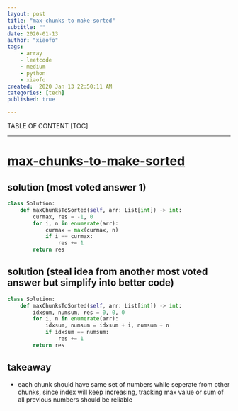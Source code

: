 ```yaml
---
layout: post
title: "max-chunks-to-make-sorted"
subtitle: ""
date: 2020-01-13
author: "xiaofo"
tags: 
    - array
    - leetcode
    - medium
    - python
    - xiaofo
created:  2020 Jan 13 22:50:11 AM
categories: [tech]
published: true

---
```


TABLE OF CONTENT
[TOC]

- - -

# [max-chunks-to-make-sorted](https://leetcode.com/problems/max-chunks-to-make-sorted/)

## solution (most voted answer 1) 

```python
class Solution:
    def maxChunksToSorted(self, arr: List[int]) -> int:
        curmax, res = -1, 0
        for i, n in enumerate(arr):
            curmax = max(curmax, n)
            if i == curmax:
                res += 1
        return res
```

## solution (steal idea from another most voted answer but simplify into better code) 

```python
class Solution:
    def maxChunksToSorted(self, arr: List[int]) -> int:
        idxsum, numsum, res = 0, 0, 0
        for i, n in enumerate(arr):
            idxsum, numsum = idxsum + i, numsum + n
            if idxsum == numsum:
                res += 1
        return res
```

## takeaway 

- each chunk should have same set of numbers while seperate from other chunks, since index will keep increasing, tracking max value or sum of all previous numbers should be reliable
